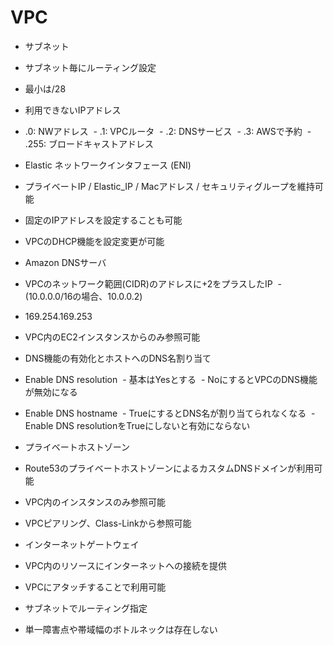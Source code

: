 # VPC

- サブネット
 - サブネット毎にルーティング設定
 - 最小は/28
 - 利用できないIPアドレス
  - .0: NWアドレス
  - .1: VPCルータ
  - .2: DNSサービス
  - .3: AWSで予約
  - .255: ブロードキャストアドレス
  
- Elastic ネットワークインタフェース (ENI)
 - プライベートIP / Elastic_IP / Macアドレス / セキュリティグループを維持可能
 - 固定のIPアドレスを設定することも可能
 - VPCのDHCP機能を設定変更が可能
 
- Amazon DNSサーバ
 - VPCのネットワーク範囲(CIDR)のアドレスに+2をプラスしたIP
  - (10.0.0.0/16の場合、10.0.0.2)
  - 169.254.169.253
 - VPC内のEC2インスタンスからのみ参照可能
 
- DNS機能の有効化とホストへのDNS名割り当て
 - Enable DNS resolution
  - 基本はYesとする
  - NoにするとVPCのDNS機能が無効になる
 - Enable DNS hostname
  - TrueにするとDNS名が割り当てられなくなる
  - Enable DNS resolutionをTrueにしないと有効にならない
  
- プライベートホストゾーン
 - Route53のプライベートホストゾーンによるカスタムDNSドメインが利用可能
 - VPC内のインスタンスのみ参照可能
 - VPCピアリング、Class-Linkから参照可能
 
- インターネットゲートウェイ
 - VPC内のリソースにインターネットへの接続を提供
 - VPCにアタッチすることで利用可能
 - サブネットでルーティング指定
 - 単一障害点や帯域幅のボトルネックは存在しない
 
